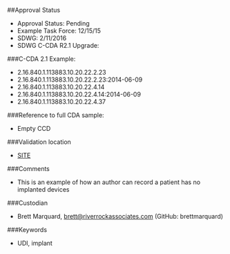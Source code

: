##Approval Status 

* Approval Status: Pending
* Example Task Force: 12/15/15
* SDWG: 2/11/2016
* SDWG C-CDA R2.1 Upgrade:  

###C-CDA 2.1 Example: 
* 2.16.840.1.113883.10.20.22.2.23
* 2.16.840.1.113883.10.20.22.2.23:2014-06-09
* 2.16.840.1.113883.10.20.22.4.14
* 2.16.840.1.113883.10.20.22.4.14:2014-06-09
* 2.16.840.1.113883.10.20.22.4.37

###Reference to full CDA sample:
* Empty CCD


###Validation location

* [SITE](https://sitenv.org/c-cda-validator)


###Comments

* This is an example of how an author can record a patient has no implanted devices

###Custodian

* Brett Marquard, brett@riverrockassociates.com (GitHub: brettmarquard)


###Keywords

* UDI, implant
